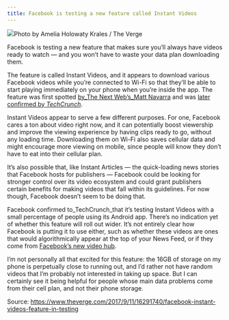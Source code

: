 ```yaml
---
title: Facebook is testing a new feature called Instant Videos
---
```


![](https://cdn.vox-cdn.com/thumbor/3XdD-qG5hE0Lobaj4cRQi9UTLUE=/0x0:2039x1360/920x613/filters:focal%28900x368:1226x694%29:format%28webp%29/cdn.vox-cdn.com/uploads/chorus_image/image/56628123/akrales_170602_1743_0003.0.jpg)Photo by Amelia Holowaty Krales / The Verge

Facebook is testing a new feature that makes sure you’ll always have videos ready to watch — and you won’t have to waste your data plan downloading them.

The feature is called Instant Videos, and it appears to download various Facebook videos while you’re connected to Wi-Fi so that they’ll be able to start playing immediately on your phone when you’re inside the app. The feature was first spotted [by_The Next Web’s_Matt Navarra](https://twitter.com/MattNavarra/status/907225864517156864) and was [later confirmed by _TechCrunch_](https://techcrunch.com/2017/09/11/facebook-instant-video/).

Instant Videos appear to serve a few different purposes. For one, Facebook cares a ton about video right now, and it can potentially boost viewership and improve the viewing experience by having clips ready to go, without any loading time. Downloading them on Wi-Fi also saves cellular data and might encourage more viewing on mobile, since people will know they don’t have to eat into their cellular plan.

It’s also possible that, like Instant Articles — the quick-loading news stories that Facebook hosts for publishers — Facebook could be looking for stronger control over its video ecosystem and could grant publishers certain benefits for making videos that fall within its guidelines. For now though, Facebook doesn’t seem to be doing that.

Facebook confirmed to_TechCrunch_that it’s testing Instant Videos with a small percentage of people using its Android app. There’s no indication yet of whether this feature will roll out wider. It’s not entirely clear how Facebook is putting it to use either, such as whether these videos are ones that would algorithmically appear at the top of your News Feed, or if they come from [Facebook’s new video hub](https://www.theverge.com/2017/9/5/16256918/facebook-watch-is-live-for-everyone-in-the-us).

I’m not personally all that excited for this feature: the 16GB of storage on my phone is perpetually close to running out, and I’d rather not have random videos that I’m probably not interested in taking up space. But I can certainly see it being helpful for people whose main data problems come from their cell plan, and not their phone storage.

Source: https://www.theverge.com/2017/9/11/16291740/facebook-instant-videos-feature-in-testing



